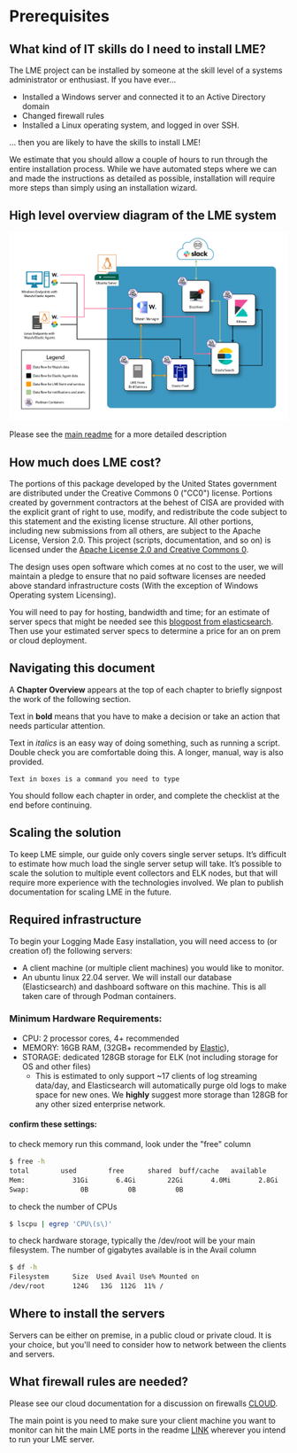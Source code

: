 # Prerequisites


## What kind of IT skills do I need to install LME?

The LME project can be installed by someone at the skill level of a systems administrator or enthusiast. If you have ever…

* Installed a Windows server and connected it to an Active Directory domain
* Changed firewall rules
* Installed a Linux operating system, and logged in over SSH.

… then you are likely to have the skills to install LME!

We estimate that you should allow a couple of hours to run through the entire installation process.  While we have automated steps where we can and made the instructions as detailed as possible, installation will require more steps than simply using an installation wizard.

## High level overview diagram of the LME system

![diagram](/docs/imgs/lme-architecture-v2.jpg)

Please see the [main readme](/README.md#Diagram) for a more detailed description

## How much does LME cost?

The portions of this package developed by the United States government are distributed under the Creative Commons 0 ("CC0") license. Portions created by government contractors at the behest of CISA are provided with the explicit grant of right to use, modify, and redistribute the code subject to this statement and the existing license structure. All other portions, including new submissions from all others, are subject to the Apache License, Version 2.0.
This project (scripts, documentation, and so on) is licensed under the [Apache License 2.0 and Creative Commons 0](../../LICENSE).

The design uses open software which comes at no cost to the user, we will maintain a pledge to ensure that no paid software licenses are needed above standard infrastructure costs (With the exception of Windows Operating system Licensing).

You will need to pay for hosting, bandwidth and time; for an estimate of server specs that might be needed see this [blogpost from elasticsearch](https://www.elastic.co/blog/benchmarking-and-sizing-your-elasticsearch-cluster-for-logs-and-metrics). Then use your estimated server specs to determine a price for an on prem or cloud deployment.


## Navigating this document

A **Chapter Overview** appears at the top of each chapter to briefly signpost the work of the following section.

Text in **bold** means that you have to make a decision or take an action that needs particular attention.


Text in *italics* is an easy way of doing something, such as running a script. Double check you are comfortable doing this. A longer, manual, way is also provided.


```
Text in boxes is a command you need to type 
```

You should follow each chapter in order, and complete the checklist at the end before continuing.

## Scaling the solution
To keep LME simple, our guide only covers single server setups. It’s difficult to estimate how much load the single server setup will take.
It’s possible to scale the solution to multiple event collectors and ELK nodes, but that will require more experience with the technologies involved. We plan to publish documentation for scaling LME in the future.

## Required infrastructure

To begin your Logging Made Easy installation, you will need access to (or creation of) the following servers:

* A client machine (or multiple client machines) you would like to monitor.
* An ubuntu linux 22.04 server. We will install our database (Elasticsearch) and dashboard software on this machine. This is all taken care of through Podman containers.

### Minimum Hardware Requirements:
   -  CPU: 2 processor cores, 4+ recommended
   -  MEMORY: 16GB RAM,  (32GB+ recommended by [Elastic](https://www.elastic.co/guide/en/cloud-enterprise/current/ece-hardware-prereq.html)),
   - STORAGE: dedicated 128GB storage for ELK (not including storage for OS and other files)
     - This is estimated to only support ~17 clients of log streaming data/day, and Elasticsearch will automatically purge old logs to make space for new ones. We **highly** suggest more storage than 128GB for any other sized enterprise network.
		 
#### confirm these settings:
to check memory run this command, look under the "free" column
```bash
$ free -h 
total        used        free      shared  buff/cache   available
Mem:            31Gi       6.4Gi        22Gi       4.0Mi       2.8Gi        24Gi
Swap:             0B          0B          0B
```

to check the number of CPUs 
```bash
$ lscpu | egrep 'CPU\(s\)'
```

to check hardware storage, typically the /dev/root will be your main filesystem. The number of gigabytes available is in the Avail column
```bash
$ df -h
Filesystem      Size  Used Avail Use% Mounted on
/dev/root       124G   13G  112G  11% /
```

## Where to install the servers

Servers can be either on premise, in a public cloud or private cloud. It is your choice, but you'll need to consider how to network between the clients and servers.

## What firewall rules are needed?
Please see our cloud documentation for a discussion on firewalls [CLOUD](/docs/markdown/loggging-guidance/cloud.md). 

The main point is you need to make sure your client machine you want to monitor can hit the main LME ports in the readme [LINK](/README.md#required-ports) wherever you intend to run your LME server.


